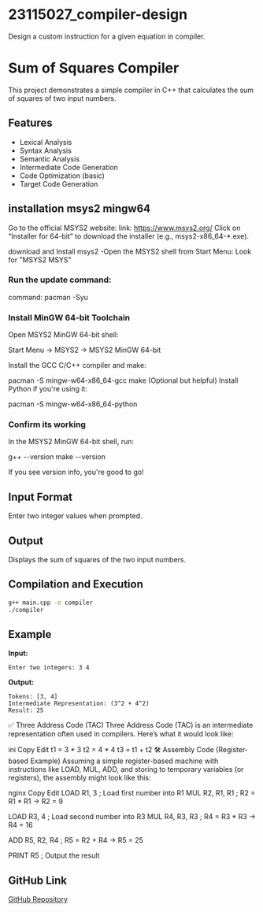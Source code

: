 # 23115027_compiler-design
Design a custom instruction for a given equation in compiler.

# Sum of Squares Compiler

This project demonstrates a simple compiler in C++ that calculates the sum of squares of two input numbers.

## Features

- Lexical Analysis
- Syntax Analysis
- Semantic Analysis
- Intermediate Code Generation
- Code Optimization (basic)
- Target Code Generation

## installation msys2 mingw64
Go to the official MSYS2 website:
link: https://www.msys2.org/
Click on “Installer for 64-bit” to download the installer (e.g., msys2-x86_64-*.exe).

download and Install msys2
-Open the MSYS2 shell from Start Menu: Look for "MSYS2 MSYS" 
### Run the update command:
command: pacman -Syu

###  Install MinGW 64-bit Toolchain

Open MSYS2 MinGW 64-bit shell:

Start Menu → MSYS2 → MSYS2 MinGW 64-bit

Install the GCC C/C++ compiler and make:


pacman -S mingw-w64-x86_64-gcc make
(Optional but helpful) Install Python if you're using it:


pacman -S mingw-w64-x86_64-python

### Confirm its working

In the MSYS2 MinGW 64-bit shell, run:

g++ --version
make --version

If you see version info, you're good to go!

## Input Format

Enter two integer values when prompted.

## Output

Displays the sum of squares of the two input numbers.

## Compilation and Execution

```sh
g++ main.cpp -o compiler
./compiler
```

## Example

**Input:**
```
Enter two integers: 3 4
```

**Output:**
```
Tokens: [3, 4]
Intermediate Representation: (3^2 + 4^2)
Result: 25
```
✅ Three Address Code (TAC)
Three Address Code (TAC) is an intermediate representation often used in compilers. Here’s what it would look like:

ini
Copy
Edit
t1 = 3 * 3
t2 = 4 * 4
t3 = t1 + t2
🛠️ Assembly Code (Register-based Example)
Assuming a simple register-based machine with instructions like LOAD, MUL, ADD, and storing to temporary variables (or registers), the assembly might look like this:

nginx
Copy
Edit
LOAD R1, 3       ; Load first number into R1
MUL R2, R1, R1   ; R2 = R1 * R1 → R2 = 9

LOAD R3, 4       ; Load second number into R3
MUL R4, R3, R3   ; R4 = R3 * R3 → R4 = 16

ADD R5, R2, R4   ; R5 = R2 + R4 → R5 = 25

PRINT R5          ; Output the result


## GitHub Link

[GitHub Repository](https://github.com/example/sum_of_squares_compiler)


